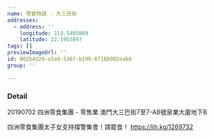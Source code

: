 ```yaml
---
name: 零食物語 - 大三巴街
addresses:
  - address: ''
    longitude: 113.5405869
    latitude: 22.1955897
tags: []
previewImageUrl: ''
id: 002b4d29-a5a9-5367-b190-6f16b982eab8
group: ''

---
```

### Detail
20190702
四洲零食集團 - 零售業
澳門大三巴街7至7-AB號泉業大廈地下B

四洲零食集團太子女支持撐警集會！請罷食！
https://lih.kg/1269732

